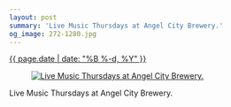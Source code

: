 ```yaml
---
layout: post
summary: 'Live Music Thursdays at Angel City Brewery.'
og_image: 272-1280.jpg
---
```


<p>
 <time>
  <a href="/272">
   {{ page.date | date: "%B %-d, %Y" }}
  </a>
 </time>
 <a href="/272">
  <figure data-taken="1/10/2014">
   <img alt="Live Music Thursdays at Angel City Brewery." sizes="(min-width: 700px) 50vw, calc(100vw - 2rem)" src="{{ site.assets_url }}/272-640.jpg" srcset="{{ site.assets_url }}/272-1280.jpg 1280w, {{ site.assets_url }}/272-960.jpg 960w, {{ site.assets_url }}/272-640.jpg 640w, {{ site.assets_url }}/272-320.jpg 320w"/>
  </figure>
 </a>
 <span>
  Live Music Thursdays at Angel City Brewery.
 </span>
</p>
